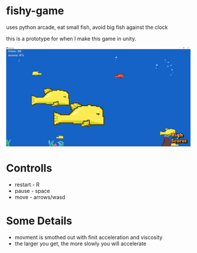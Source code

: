 # fishy-game
uses python arcade, eat small fish, avoid big fish against the clock

this is a prototype for when I make this game in unity.

<img src="https://github.com/LiorAvrahami/fishy-game/blob/main/example%20image.png" width="500">


# Controlls
- restart - R
- pause - space
- move - arrows/wasd

# Some Details
- movment is smothed out with finit acceleration and viscosity
- the larger you get, the more slowly you will accelerate
